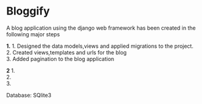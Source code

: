 # Bloggify

A blog application using the django web framework has been created in the following major steps

**1.**
	1. Designed the data models,views and applied migrations to the project.  
	2. Created views,templates and urls for the blog  
	3. Added pagination to the blog application  

**2**
	1.  
	2.  
	3.   



Database:   SQlite3

